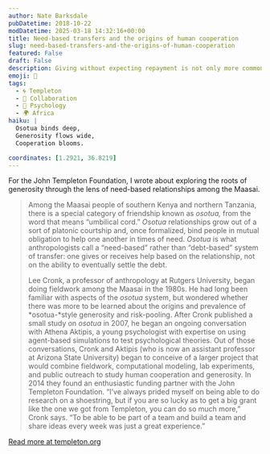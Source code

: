 ```yaml
---
author: Nate Barksdale
pubDatetime: 2018-10-22
modDatetime: 2025-03-18 14:32:16+00:00
title: Need-based transfers and the origins of human cooperation
slug: need-based-transfers-and-the-origins-of-human-cooperation
featured: False
draft: False
description: Giving without expecting repayment is not only more common than previously thought, it may also be more crucial for cultures to survive and flourish
emoji: 🤝
tags:
  - 🌀 Templeton
  - 🤝 Collaboration
  - 🧠 Psychology
  - 🌍 Africa
haiku: |
  Osotua binds deep,  
  Generosity flows wide,  
  Cooperation blooms.

coordinates: [1.2921, 36.8219]
---
```


For the John Templeton Foundation, I wrote about exploring the roots of generosity through the lens of need-based relationships among the Maasai.

> Among the Maasai people of southern Kenya and northern Tanzania, there is a special category of friendship known as _osotua,_ from the word that means “umbilical cord.” _Osotua_ relationships grow out of a sort of platonic courtship and, once formalized, bind people in mutual obligation to help one another in times of need. _Osotua_ is what anthropologists call a “need-based” rather than “debt-based” system of transfer: one gives or receives help based on the relationship, not on the ability to eventually settle the debt.
>
> Lee Cronk, a professor of anthropology at Rutgers University, began doing fieldwork among the Maasai in the 1980s. He had long been familiar with aspects of the _osotua_ system, but wondered whether there was more to be learned about the origins and prevalence of *osotua-*style generosity and risk-pooling. After Cronk published a small study on _osotua_ in 2007, he began an ongoing conversation with Athena Aktipis, a young psychologist with expertise on using agent-based simulations to test psychological theories. Out of those conversations, Cronk and Aktipis (who is now an assistant professor at Arizona State University) began to conceive of a larger project that would combine fieldwork, computational modeling, lab experiments, and public outreach to study human cooperation and generosity. In 2014 they found an enthusiastic funding partner with the John Templeton Foundation. “I’ve always prided myself on being able to do research on a shoestring, but if you are so lucky as to get a big grant like the one we got from Templeton, you can do so much more,” Cronk says. “To be able to be part of a team and build a team and share ideas every week was just a great experience.”

[Read more at templeton.org](https://www.templeton.org/grant/generous-by-nature-need-based-transfers-and-the-origins-of-human-cooperation)
